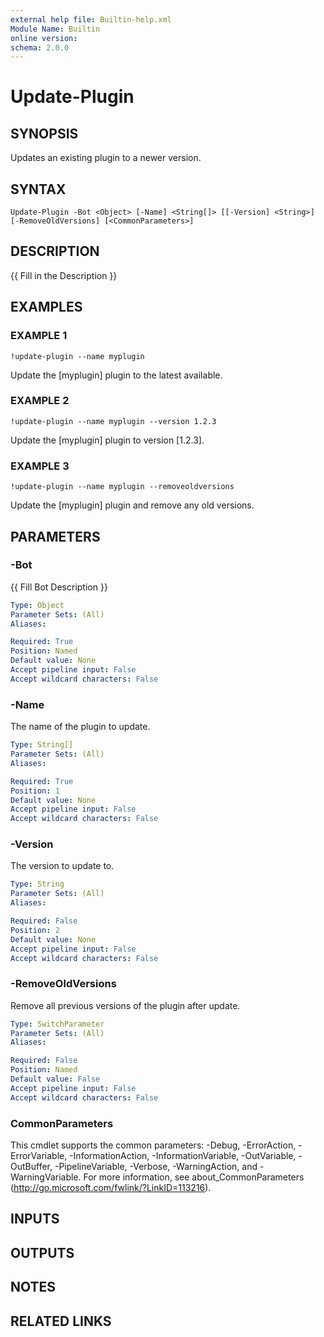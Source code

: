 ```yaml
---
external help file: Builtin-help.xml
Module Name: Builtin
online version:
schema: 2.0.0
---
```


# Update-Plugin

## SYNOPSIS
Updates an existing plugin to a newer version.

## SYNTAX

```
Update-Plugin -Bot <Object> [-Name] <String[]> [[-Version] <String>] [-RemoveOldVersions] [<CommonParameters>]
```

## DESCRIPTION
{{ Fill in the Description }}

## EXAMPLES

### EXAMPLE 1
```
!update-plugin --name myplugin
```

Update the \[myplugin\] plugin to the latest available.

### EXAMPLE 2
```
!update-plugin --name myplugin --version 1.2.3
```

Update the \[myplugin\] plugin to version \[1.2.3\].

### EXAMPLE 3
```
!update-plugin --name myplugin --removeoldversions
```

Update the \[myplugin\] plugin and remove any old versions.

## PARAMETERS

### -Bot
{{ Fill Bot Description }}

```yaml
Type: Object
Parameter Sets: (All)
Aliases:

Required: True
Position: Named
Default value: None
Accept pipeline input: False
Accept wildcard characters: False
```

### -Name
The name of the plugin to update.

```yaml
Type: String[]
Parameter Sets: (All)
Aliases:

Required: True
Position: 1
Default value: None
Accept pipeline input: False
Accept wildcard characters: False
```

### -Version
The version to update to.

```yaml
Type: String
Parameter Sets: (All)
Aliases:

Required: False
Position: 2
Default value: None
Accept pipeline input: False
Accept wildcard characters: False
```

### -RemoveOldVersions
Remove all previous versions of the plugin after update.

```yaml
Type: SwitchParameter
Parameter Sets: (All)
Aliases:

Required: False
Position: Named
Default value: False
Accept pipeline input: False
Accept wildcard characters: False
```

### CommonParameters
This cmdlet supports the common parameters: -Debug, -ErrorAction, -ErrorVariable, -InformationAction, -InformationVariable, -OutVariable, -OutBuffer, -PipelineVariable, -Verbose, -WarningAction, and -WarningVariable. For more information, see about_CommonParameters (http://go.microsoft.com/fwlink/?LinkID=113216).

## INPUTS

## OUTPUTS

## NOTES

## RELATED LINKS
